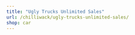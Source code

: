 ```yaml
---
title: "Ugly Trucks Unlimited Sales"
url: /chilliwack/ugly-trucks-unlimited-sales/
shop: car
---
```

